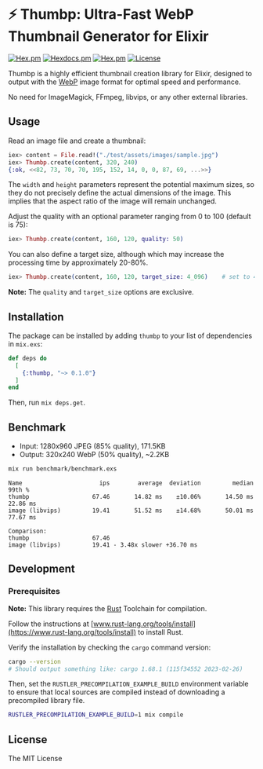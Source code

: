 ⚡ Thumbp: Ultra-Fast WebP Thumbnail Generator for Elixir
========================================================

[![Hex.pm](https://img.shields.io/hexpm/v/thumbp.svg)](https://hex.pm/packages/thumbp)
[![Hexdocs.pm](https://img.shields.io/badge/hex-docs-lightgreen.svg)](https://hexdocs.pm/thumbp/)
[![Hex.pm](https://img.shields.io/hexpm/dt/thumbp.svg)](https://hex.pm/packages/thumbp)
[![License](https://img.shields.io/hexpm/l/thumbp.svg)](https://github.com/ryochin/thumbp/blob/main/LICENSE)

Thumbp is a highly efficient thumbnail creation library for Elixir, designed to output with the [WebP](https://developers.google.com/speed/webp) image format for optimal speed and performance.

No need for ImageMagick, FFmpeg, libvips, or any other external libraries.

Usage
-----

Read an image file and create a thumbnail:

```elixir
iex> content = File.read!("./test/assets/images/sample.jpg")
iex> Thumbp.create(content, 320, 240)
{:ok, <<82, 73, 70, 70, 195, 152, 14, 0, 0, 87, 69, ...>>}
```

The `width` and `height` parameters represent the potential maximum sizes, so they do not precisely define the actual dimensions of the image. This implies that the aspect ratio of the image will remain unchanged.

Adjust the quality with an optional parameter ranging from 0 to 100 (default is 75):

```elixir
iex> Thumbp.create(content, 160, 120, quality: 50)
```

You can also define a target size, although which may increase the processing time by approximately 20-80%.

```elixir
iex> Thumbp.create(content, 160, 120, target_size: 4_096)    # set to 4KB
```

**Note:** The `quality` and `target_size` options are exclusive.

Installation
------------

The package can be installed by adding `thumbp` to your list of dependencies in `mix.exs`:

```elixir
def deps do
  [
    {:thumbp, "~> 0.1.0"}
  ]
end
```

Then, run `mix deps.get`.

Benchmark
---------

* Input: 1280x960 JPEG (85% quality), 171.5KB
* Output: 320x240 WebP (50% quality), ~2.2KB

```sh
mix run benchmark/benchmark.exs
```

```text
Name                      ips        average  deviation         median         99th %
thumbp                  67.46       14.82 ms    ±10.06%       14.50 ms       22.86 ms
image (libvips)         19.41       51.52 ms    ±14.68%       50.01 ms       77.67 ms

Comparison:
thumbp                  67.46
image (libvips)         19.41 - 3.48x slower +36.70 ms
```

Development
-----------

### Prerequisites

**Note:** This library requires the [Rust](https://www.rust-lang.org/) Toolchain for compilation.

Follow the instructions at [www.rust-lang.org/tools/install](https://www.rust-lang.org/tools/install) to install Rust.

Verify the installation by checking the `cargo` command version:

```sh
cargo --version
# Should output something like: cargo 1.68.1 (115f34552 2023-02-26)
```

Then, set the `RUSTLER_PRECOMPILATION_EXAMPLE_BUILD` environment variable to ensure that local sources are compiled instead of downloading a precompiled library file.

```sh
RUSTLER_PRECOMPILATION_EXAMPLE_BUILD=1 mix compile
```

License
-------

The MIT License
